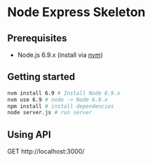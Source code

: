 # Node Express Skeleton

## Prerequisites
- Node.js 6.9.x (install via [nvm](https://github.com/creationix/nvm#installation)) 

## Getting started
```bash
nvm install 6.9 # Install Node 6.9.x
nvm use 6.9 # node -> Node 6.9.x
npm install # install dependencies
node server.js # run server
```

## Using API
GET http://localhost:3000/
